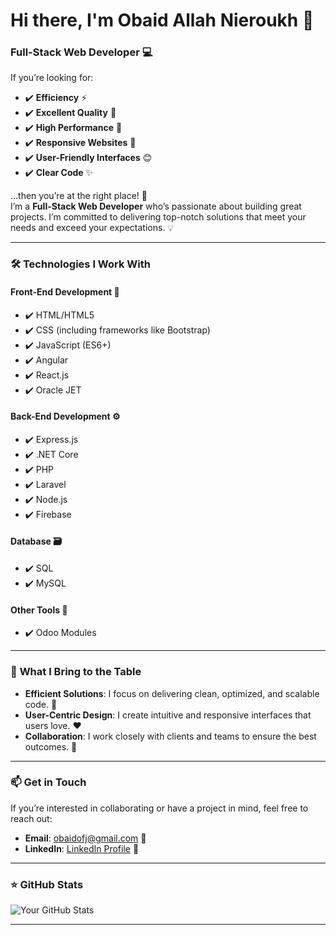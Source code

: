 # Hi there, I'm Obaid Allah Nieroukh 👋

### Full-Stack Web Developer 💻

If you’re looking for:
- ✔️ **Efficiency** ⚡
- ✔️ **Excellent Quality** 🌟
- ✔️ **High Performance** 🚀
- ✔️ **Responsive Websites** 📱
- ✔️ **User-Friendly Interfaces** 😊
- ✔️ **Clear Code** ✨

...then you’re at the right place! 🎯  
I’m a **Full-Stack Web Developer** who’s passionate about building great projects. I’m committed to delivering top-notch solutions that meet your needs and exceed your expectations. 💡

---

### 🛠️ **Technologies I Work With**

#### **Front-End Development** 🎨
- ✔️ HTML/HTML5
- ✔️ CSS (including frameworks like Bootstrap)
- ✔️ JavaScript (ES6+)
- ✔️ Angular
- ✔️ React.js
- ✔️ Oracle JET

#### **Back-End Development** ⚙️
- ✔️ Express.js
- ✔️ .NET Core
- ✔️ PHP
- ✔️ Laravel
- ✔️ Node.js
- ✔️ Firebase

#### **Database** 🗃️
- ✔️ SQL
- ✔️ MySQL

#### **Other Tools** 🧰
- ✔️ Odoo Modules

---

### 🚀 **What I Bring to the Table**
- **Efficient Solutions**: I focus on delivering clean, optimized, and scalable code. 🧹
- **User-Centric Design**: I create intuitive and responsive interfaces that users love. ❤️
- **Collaboration**: I work closely with clients and teams to ensure the best outcomes. 🤝

---


### 📫 **Get in Touch**
If you’re interested in collaborating or have a project in mind, feel free to reach out:
- **Email**: [obaidofj@gmail.com](mailto:obaidofj@gmail.com) 📧
- **LinkedIn**: [LinkedIn Profile](https://www.linkedin.com/in/obaidn) 🔗


---

### ⭐ **GitHub Stats**
![Your GitHub Stats](https://github-readme-stats.vercel.app/api?username=yourusername&show_icons=true&theme=radical)

---


